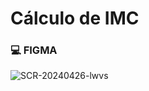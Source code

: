 # Cálculo de IMC

### 💻  FIGMA
![SCR-20240426-lwvs](https://github.com/Leonardolira01/Calculo_de_IMC/assets/67601166/1b9a3234-05ee-4c23-8dcc-709ad3cb3bea)

